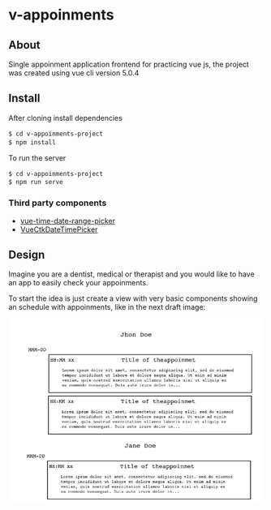 # v-appoinments

## About

Single appoinment application frontend for practicing vue js, the project was created using vue cli version 5.0.4


## Install

After cloning install dependencies

```bash
$ cd v-appoinments-project
$ npm install
```

To run the server 

```bash
$ cd v-appoinments-project
$ npm run serve
```

### Third party components
- [vue-time-date-range-picker](https://www.npmjs.com/package/vue-time-date-range-picker#demo)
- [VueCtkDateTimePicker](https://www.npmjs.com/package/vue-ctk-date-time-picker)

## Design

Imagine you are a dentist, medical or therapist and you would like to have an app to easily check your appoinments.

To start the idea is just create a view with very basic components showing an schedule with appoinments, like in the next draft image:

![Draft 1](assets/draft1.png "Draft 1")


